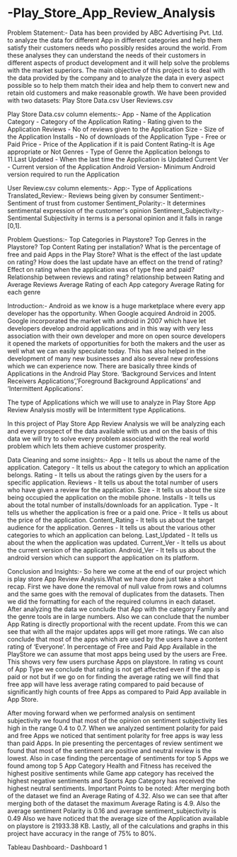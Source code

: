 # -Play_Store_App_Review_Analysis
Problem Statement:-
Data has been provided by ABC Advertising Pvt. Ltd. to analyze the data for different App in different categories and help them satisfy their customers needs who possibly resides around the world. From these analyses they can understand the needs of their customers in different aspects of product development and it will help solve the problems with the market superiors. The main objective of this project is to deal with the data provided by the company and to analyze the data in every aspect possible so to help them match their idea and help them to convert new and retain old customers and make reasonable growth. We have been provided with two datasets: Play Store Data.csv User Reviews.csv

Play Store Data.csv column elements:-
App - Name of the Application Category - Category of the Application Rating - Rating given to the Application Reviews - No of reviews given to the Application Size - Size of the Application Installs - No of downloads of the Application Type - Free or Paid Price - Price of the Application if it is paid Content Rating-It is Age appropriate or Not Genres - Type of Genre the Application belongs to 11.Last Updated - When the last time the Application is Updated Current Ver - Current version of the Application Android Version- Minimum Android version required to run the Application

User Review.csv column elements:-
App:- Type of Applications Translated_Review:- Reviews being given by consumer Sentiment:- Sentiment of trust from customer Sentiment_Polarity:- It determines sentimental expression of the customer's opinion Sentiment_Subjectivity:- Sentimental Subjectivity in terms is a personal opinion and it falls in range [0,1].

Problem Questions:-
Top Categories in Playstore? Top Genres in the Playstore? Top Content Rating per installation? What is the percentage of free and paid Apps in the Play Store? What is the effect of the last update on rating? How does the last update have an effect on the trend of rating? Effect on rating when the application was of type free and paid? Relationship between reviews and rating? relationship between Rating and Average Reviews Average Rating of each App category Average Rating for each genre

Introduction:-
Android as we know is a huge marketplace where every app developer has the opportunity. When Google acquired Android in 2005. Google incorporated the market with android in 2007 which have let developers develop android applications and in this way with very less association with their own developer and more on open source developers it opened the markets of opportunities for both the makers and the user as well what we can easily speculate today. This has also helped in the development of many new businesses and also several new professions which we can experience now. There are basically three kinds of Applications in the Android Play Store. ‘Background Services and Intent Receivers Applications’,’Foreground Background Applications’ and ‘Intermittent Applications’.

The type of Applications which we will use to analyze in Play Store App Review Analysis mostly will be Intermittent type Applications.

In this project of Play Store App Review Analysis we will be analyzing each and every prospect of the data available with us and on the basis of this data we will try to solve every problem associated with the real world problem which lets them achieve customer prosperity.

Data Cleaning and some insights:-
App - It tells us about the name of the application. Category - It tells us about the category to which an application belongs. Rating - It tells us about the ratings given by the users for a specific application. Reviews - It tells us about the total number of users who have given a review for the application. Size - It tells us about the size being occupied the application on the mobile phone. Installs - It tells us about the total number of installs/downloads for an application. Type - It tells us whether the application is free or a paid one. Price - It tells us about the price of the application. Content_Rating - It tells us about the target audience for the application. Genres - It tells us about the various other categories to which an application can belong. Last_Updated - It tells us about the when the application was updated. Current_Ver - It tells us about the current version of the application. Android_Ver - It tells us about the android version which can support the application on its platform.

Conclusion and Insights:-
So here we come at the end of our project which is play store App Review Analysis.What we have done just take a short recap. First we have done the removal of null value from rows and columns and the same goes with the removal of duplicates from the datasets. Then we did the formatting for each of the required columns in each dataset. After analyzing the data we conclude that App with the category Family and the genre tools are in large numbers. Also we can conclude that the number App Rating is directly proportional with the recent update. From this we can see that with all the major updates apps will get more ratings. We can also conclude that most of the apps which are used by the users have a content rating of ‘Everyone’. In percentage of Free and Paid App Available in the PlayStore we can assume that most apps being used by the users are Free. This shows very few users purchase Apps on playstore. In rating vs count of App Type we conclude that rating is not get affected even if the app is paid or not but if we go on for finding the average rating we will find that free app will have less average rating compared to paid because of significantly high counts of free Apps as compared to Paid App available in App Store.

After moving forward when we performed analysis on sentiment subjectivity we found that most of the opinion on sentiment subjectivity lies high in the range 0.4 to 0.7. When we analyzed sentiment polarity for paid and free Apps we noticed that sentiment polarity for free apps is way less than paid Apps. In pie presenting the percentages of review sentiment we found that most of the sentiment are positive and neutral review is the lowest. Also in case finding the percentage of sentiments for top 5 Apps we found among top 5 App Category Health and Fitness has received the highest positive sentiments while Game app category has received the highest negative sentiments and Sports App Category has received the highest neutral sentiments. Important Points to be noted: After merging both of the dataset we find an Average Rating of 4.32. Also we can see that after merging both of the dataset the maximum Average Rating is 4.9. Also the average sentiment Polarity is 0.16 and average sentiment_subjectivity is 0.49 Also we have noticed that the average size of the Application available on playstore is 21933.38 KB. Lastly, all of the calculations and graphs in this project have accuracy in the range of 75% to 80%.

Tableau Dashboard:-
Dashboard 1
